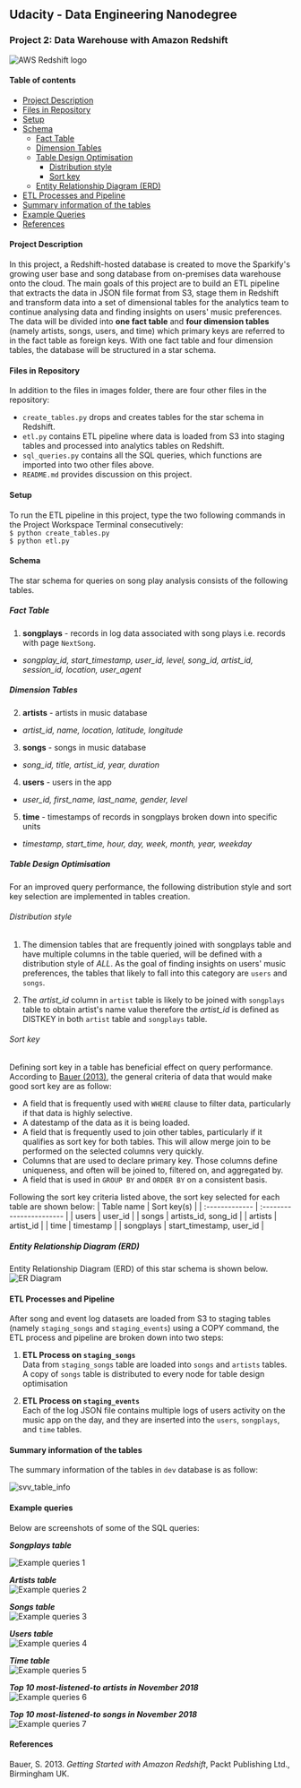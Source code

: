 ## Udacity - Data Engineering Nanodegree

### Project 2: Data Warehouse with Amazon Redshift

![AWS Redshift logo](./images/aws_redshift.png?style=centerme "AWS Redshift logo")

#### Table of contents

* [Project Description](#project-description)
* [Files in Repository](#files-in-repository)
* [Setup](#setup)
* [Schema](#schema)
    *   [Fact Table](#fact-table)
    *   [Dimension Tables](#dimension-tables)
    *   [Table Design Optimisation](#table-design-optimisation)
          * [Distribution style](#distribution-style)
          * [Sort key](#sort-key)
    *   [Entity Relationship Diagram (ERD)](#erd)
* [ETL Processes and Pipeline](#etl)
* [Summary information of the tables](#summary-table-info)
* [Example Queries](#example-queries)
* [References](#references)


<div id="project-description"></div>

#### Project Description
In this project, a Redshift-hosted database is created to move the Sparkify's
growing user base and song database from on-premises data warehouse onto the
cloud. The main goals of this project are to build an ETL pipeline that extracts
the data in JSON file format from S3, stage them in Redshift and transform
data into a set of dimensional tables for the analytics team to continue
analysing data and finding insights on users' music preferences.
The data will be divided into **one fact table** and **four dimension tables**
(namely artists, songs, users, and time) which primary keys are referred to
in the fact table as foreign keys. With one fact table and four dimension tables,
the database will be structured in a star schema.

<div id="files-in-repository"></div>

#### Files in Repository
In addition to the files in images folder, there are four other files in the
repository:
* `create_tables.py` drops and creates tables for the star schema in Redshift.
* `etl.py` contains ETL pipeline where data is loaded from S3 into staging tables
    and processed into analytics tables on Redshift.
* `sql_queries.py` contains all the SQL queries, which functions are imported
    into two other files above.
* `README.md` provides discussion on this project.

<div id="setup"></div>

#### Setup
To run the ETL pipeline in this project, type the two following commands
in the Project Workspace Terminal consecutively: <br>
`$ python create_tables.py` <br>
`$ python etl.py`

<div id="schema"></div>

#### Schema
The star schema for queries on song play analysis consists of the
following tables.

<div id="fact-table"></div>

##### Fact Table

1.  **songplays** - records in log data associated with song plays i.e. records with page
    `NextSong`.
  *   _songplay_id, start_timestamp, user_id, level, song_id, artist_id, session_id, location, user_agent_

<div id="dimension-tables"></div>

##### Dimension Tables

2.  **artists** - artists in music database
  * _artist_id, name, location, latitude, longitude_

3.  **songs** - songs in music database
  * _song_id, title, artist_id, year, duration_

4.  **users** - users in the app
  *   _user_id, first_name, last_name, gender, level_

5.  **time** - timestamps of records in songplays broken down into specific units
  *   _timestamp, start_time, hour, day, week, month, year, weekday_


<div id="table-design-optimisation"></div>

##### Table Design Optimisation
For an improved query performance, the following distribution style and
sort key selection are implemented in tables creation.

<div id="distribution-style"></div>

###### Distribution style
1. The dimension tables that are frequently joined with songplays table and have
multiple columns in the table queried, will be defined with a distribution style
 of _ALL_. As the goal of finding insights on users' music preferences, the tables
 that likely to fall into this category are `users` and `songs`.

2. The _artist_id_ column in `artist` table is likely to be joined with `songplays`
table to obtain artist's name value therefore the _artist_id_ is defined as
DISTKEY in both `artist` table and `songplays` table.  

<div id="sort-key"></div>

###### Sort key
Defining sort key in a table has beneficial effect on query performance. According
to [Bauer (2013)](#ref-bauer), the general criteria of data that would make good sort key are
as follow:
 *  A field that is frequently used with `WHERE` clause to filter data, particularly
 if that data is highly selective.
 *  A datestamp of the data as it is being loaded.
 *  A field that is frequently used to join other tables, particularly if it qualifies
 as sort key for both tables. This will allow merge join to be performed on the
 selected columns very quickly.
 *  Columns that are used to declare primary key. Those columns define uniqueness,
 and often will be joined to, filtered on, and aggregated by.
 * A field that is used in `GROUP BY` and `ORDER BY` on a consistent basis.

Following the sort key criteria listed above, the sort key selected for each table
are shown below:
| Table name     | Sort key(s)              |
| :------------- | :----------------------- |
| users          | user_id                  |
| songs          | artists_id, song_id      |
| artists        | artist_id                |
| time           | timestamp                |
| songplays      | start_timestamp, user_id |


<div id="erd"></div>

##### Entity Relationship Diagram (ERD)
Entity Relationship Diagram (ERD) of this star schema is shown below.<br>
![ER Diagram](./images/awsRedshift_sparkify_erd.PNG "ER Diagram")


<div id="etl"></div>

#### ETL Processes and Pipeline
After song and event log datasets are loaded from S3 to staging tables (namely
 `staging_songs` and `staging_events`) using a COPY command, the ETL process and
 pipeline are broken down into two steps:

1.  **ETL Process on `staging_songs`**<br>
    Data from `staging_songs` table are loaded into `songs` and `artists` tables.
    A copy of `songs` table is distributed to every node for table design optimisation

2.  **ETL Process on `staging_events`**<br>
    Each of the log JSON file contains multiple logs of users activity on the music app on the
    day, and they are inserted into the `users`, `songplays`, and `time` tables.

<div id="summary-table-info"></div>

#### Summary information of the tables
The summary information of the tables in `dev` database is as follow:

![svv_table_info](./images/8_svv_table_info.PNG "Tables summary info")


<div id="example-queries"></div>

#### Example queries

Below are screenshots of some of the SQL queries:<br>

***Songplays table***<br>  

![Example queries 1](./images/3_songplays_lim5.PNG "Sample of songplays table")

***Artists table***<br>
![Example queries 2](./images/0_artists_lim5.PNG "Sample of artists table")

***Songs table***<br>
![Example queries 3](./images/1_songs_lim5.PNG "Sample of songs table")

***Users table***<br>
![Example queries 4](./images/2_users_lim5.PNG "Sample of users table")

***Time table***<br>
![Example queries 5](./images/4_time_lim5.PNG "Sample of time table")

***Top 10 most-listened-to artists in November 2018***<br>
![Example queries 6](./images/5_most_listened_to_artists_in_Nov2018.PNG "Top 10 artists in November 2018")

***Top 10 most-listened-to songs in November 2018***<br>
![Example queries 7](./images/6_most_listened_to_songs_in_Nov2018.PNG "Top 10 hit songs in November 2018")



<div id="references"></div>

#### References
<div id="ref-bauer"></div>

Bauer, S. 2013. _Getting Started with Amazon Redshift_, Packt Publishing Ltd., Birmingham UK.
